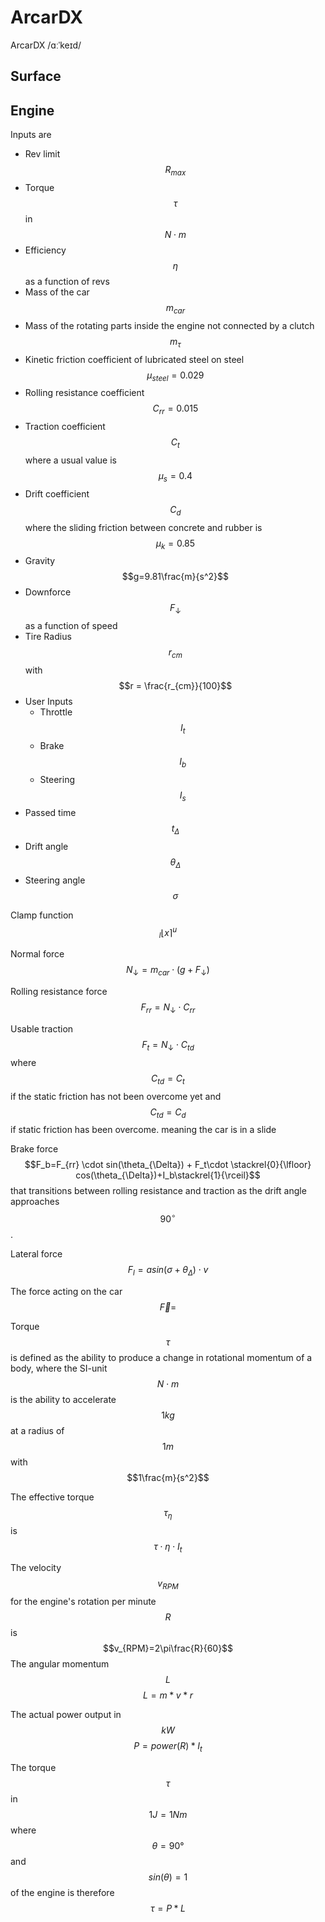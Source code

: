 # ArcarDX
ArcarDX /ɑːˈkeɪd/

## Surface



## Engine

Inputs are

* Rev limit $$R_{max}$$
* Torque $$\tau$$ in $$N\cdot m$$
* Efficiency $$\eta$$ as a function of revs
* Mass of the car $$m_{car}$$
* Mass of the rotating parts inside the engine not connected by a clutch $$m_{\tau}$$
* Kinetic friction coefficient of lubricated steel on steel $$\mu_{steel}=0.029$$
* Rolling resistance coefficient $$C_{rr}=0.015$$
* Traction coefficient $$C_t$$ where a usual value is $$\mu_s=0.4$$
* Drift coefficient $$C_d$$ where the sliding friction between concrete and rubber is $$\mu_k=0.85$$
* Gravity $$g=9.81\frac{m}{s^2}$$
* Downforce $$F_{\downarrow}$$ as a function of speed
* Tire Radius $$r_{cm}$$ with $$r = \frac{r_{cm}}{100}$$
* User Inputs
	* Throttle $$I_t$$
	* Brake $$I_b$$
	* Steering $$I_s$$
* Passed time $$t_{\Delta}$$
* Drift angle $$\theta_{\Delta}$$
* Steering angle $$\sigma$$

Clamp function $$_l\lfloor x\rceil^u$$

Normal force $$N_{\downarrow}=m_{car}\cdot(g + F_{\downarrow})$$

Rolling resistance force $$F_{rr}=N_{\downarrow} \cdot C_{rr}$$

Usable traction $$F_t=N_{\downarrow}\cdot C_{td}$$ where $$C_{td}=C_t$$ if the static friction has not been overcome yet and $$C_{td}=C_d$$ if static friction has been overcome. meaning the car is in a slide

Brake force $$F_b=F_{rr} \cdot sin(\theta_{\Delta}) + F_t\cdot \stackrel{0}{\lfloor} cos(\theta_{\Delta})+I_b\stackrel{1}{\rceil}$$ that transitions between rolling resistance and traction as the drift angle approaches $$90^{\circ}$$.

Lateral force $$F_l=asin(\sigma+\theta_{\Delta})\cdot v$$

The force acting on the car $$\overrightarrow{F}=$$

Torque $$\tau$$ is defined as the ability to produce a change in rotational momentum of a body, where the SI-unit $$N\cdot m$$ is the ability to accelerate $$1kg$$ at a radius of $$1m$$ with $$1\frac{m}{s^2}$$

The effective torque $$\tau_{\eta}$$ is $$\tau\cdot\eta\cdot I_t$$



The velocity $$v_{RPM}$$ for the engine's rotation per minute $$R$$ is
$$v_{RPM}=2\pi\frac{R}{60}$$
The angular momentum $$L$$
$$L=m*v*r$$

The actual power output in $$kW$$
$$P=power(R)*I_t$$

The torque $$\tau$$ in $$1J = 1Nm$$ where $$\theta = 90°$$ and $$sin(\theta)=1$$ of the engine is therefore
$$\tau = P*L$$ 
